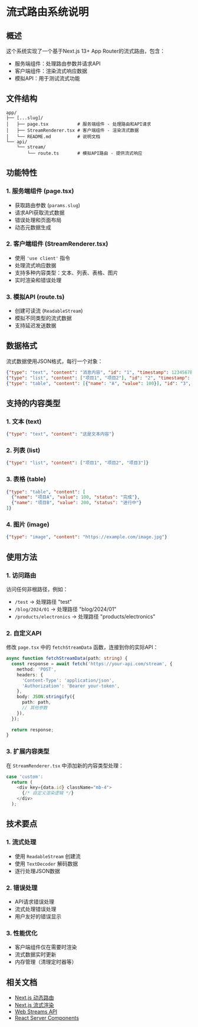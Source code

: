 # 流式路由系统说明

## 概述

这个系统实现了一个基于Next.js 13+ App Router的流式路由，包含：
- 服务端组件：处理路由参数并请求API
- 客户端组件：渲染流式响应数据
- 模拟API：用于测试流式功能

## 文件结构

```
app/
├── [...slug]/
│   ├── page.tsx           # 服务端组件 - 处理路由和API请求
│   ├── StreamRenderer.tsx # 客户端组件 - 渲染流式数据
│   └── README.md          # 说明文档
└── api/
    └── stream/
        └── route.ts       # 模拟API路由 - 提供流式响应
```

## 功能特性

### 1. 服务端组件 (page.tsx)
- 获取路由参数 (`params.slug`)
- 请求API获取流式数据
- 错误处理和页面布局
- 动态元数据生成

### 2. 客户端组件 (StreamRenderer.tsx)
- 使用 `'use client'` 指令
- 处理流式响应数据
- 支持多种内容类型：文本、列表、表格、图片
- 实时渲染和错误处理

### 3. 模拟API (route.ts)
- 创建可读流 (`ReadableStream`)
- 模拟不同类型的流式数据
- 支持延迟发送数据

## 数据格式

流式数据使用JSON格式，每行一个对象：

```json
{"type": "text", "content": "消息内容", "id": "1", "timestamp": 1234567890}
{"type": "list", "content": ["项目1", "项目2"], "id": "2", "timestamp": 1234567890}
{"type": "table", "content": [{"name": "A", "value": 100}], "id": "3", "timestamp": 1234567890}
```

## 支持的内容类型

### 1. 文本 (text)
```json
{"type": "text", "content": "这是文本内容"}
```

### 2. 列表 (list)
```json
{"type": "list", "content": ["项目1", "项目2", "项目3"]}
```

### 3. 表格 (table)
```json
{"type": "table", "content": [
  {"name": "项目A", "value": 100, "status": "完成"},
  {"name": "项目B", "value": 200, "status": "进行中"}
]}
```

### 4. 图片 (image)
```json
{"type": "image", "content": "https://example.com/image.jpg"}
```

## 使用方法

### 1. 访问路由
访问任何非根路径，例如：
- `/test` → 处理路径 "test"
- `/blog/2024/01` → 处理路径 "blog/2024/01"
- `/products/electronics` → 处理路径 "products/electronics"

### 2. 自定义API
修改 `page.tsx` 中的 `fetchStreamData` 函数，连接到你的实际API：

```typescript
async function fetchStreamData(path: string) {
  const response = await fetch('https://your-api.com/stream', {
    method: 'POST',
    headers: {
      'Content-Type': 'application/json',
      'Authorization': 'Bearer your-token',
    },
    body: JSON.stringify({
      path: path,
      // 其他参数
    }),
  });
  
  return response;
}
```

### 3. 扩展内容类型
在 `StreamRenderer.tsx` 中添加新的内容类型处理：

```typescript
case 'custom':
  return (
    <div key={data.id} className="mb-4">
      {/* 自定义渲染逻辑 */}
    </div>
  );
```

## 技术要点

### 1. 流式处理
- 使用 `ReadableStream` 创建流
- 使用 `TextDecoder` 解码数据
- 逐行处理JSON数据

### 2. 错误处理
- API请求错误处理
- 流式处理错误处理
- 用户友好的错误显示

### 3. 性能优化
- 客户端组件仅在需要时渲染
- 流式数据实时更新
- 内存管理（清理定时器等）

## 相关文档

- [Next.js 动态路由](https://nextjs.org/docs/app/building-your-application/routing/dynamic-routes)
- [Next.js 流式渲染](https://nextjs.org/docs/app/building-your-application/routing/loading-ui-and-streaming)
- [Web Streams API](https://developer.mozilla.org/en-US/docs/Web/API/Streams_API)
- [React Server Components](https://nextjs.org/docs/app/building-your-application/rendering/server-components) 